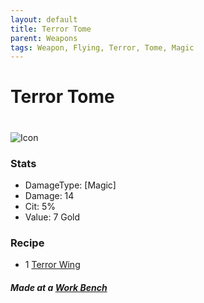 ```yaml
---
layout: default
title: Terror Tome
parent: Weapons
tags: Weapon, Flying, Terror, Tome, Magic
---
```


# Terror Tome
#
![Icon](https://raw.githubusercontent.com/KoekMeneer/SupernovaMod/main/Npcs/Bosses/FlyingTerror/TerrorTome.png)

### Stats
- DamageType: [Magic]
- Damage: 14
- Cit: 5%
- Value: 7 Gold

### Recipe
- 1 [Terror Wing](https://koekmeneer.github.io/SupernovaMod/docs/items/materials/terror_wing)

##### Made at a [Work Bench](https://terraria.fandom.com/wiki/Work_Benches)
